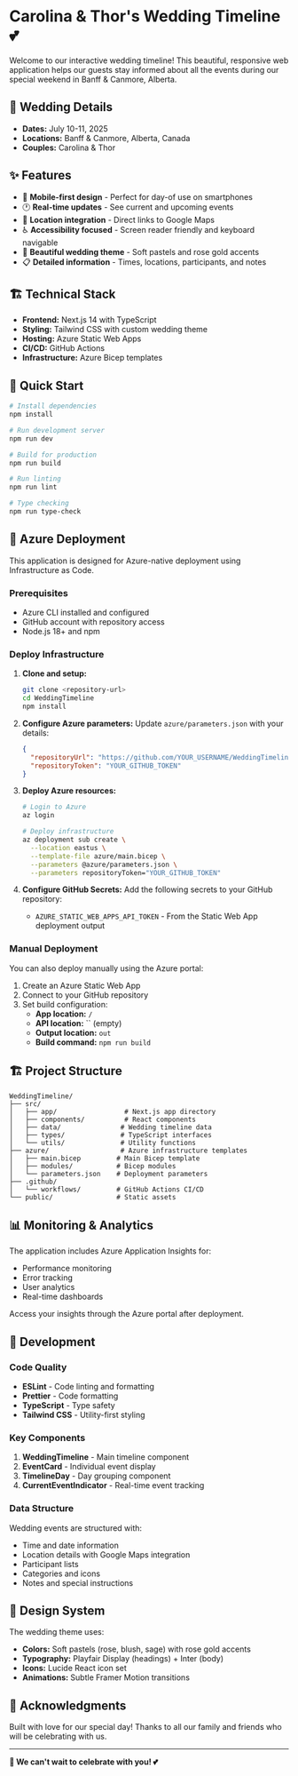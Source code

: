 # Carolina & Thor's Wedding Timeline 💕

Welcome to our interactive wedding timeline! This beautiful, responsive web application helps our guests stay informed about all the events during our special weekend in Banff & Canmore, Alberta.

## 🎉 Wedding Details

- **Dates:** July 10-11, 2025
- **Locations:** Banff & Canmore, Alberta, Canada
- **Couples:** Carolina & Thor

## ✨ Features

- 📱 **Mobile-first design** - Perfect for day-of use on smartphones
- 🕐 **Real-time updates** - See current and upcoming events
- 📍 **Location integration** - Direct links to Google Maps
- ♿ **Accessibility focused** - Screen reader friendly and keyboard navigable
- 🎨 **Beautiful wedding theme** - Soft pastels and rose gold accents
- 📋 **Detailed information** - Times, locations, participants, and notes

## 🏗️ Technical Stack

- **Frontend:** Next.js 14 with TypeScript
- **Styling:** Tailwind CSS with custom wedding theme
- **Hosting:** Azure Static Web Apps
- **CI/CD:** GitHub Actions
- **Infrastructure:** Azure Bicep templates

## 🚀 Quick Start

```bash
# Install dependencies
npm install

# Run development server
npm run dev

# Build for production
npm run build

# Run linting
npm run lint

# Type checking
npm run type-check
```

## 📱 Azure Deployment

This application is designed for Azure-native deployment using Infrastructure as Code.

### Prerequisites

- Azure CLI installed and configured
- GitHub account with repository access
- Node.js 18+ and npm

### Deploy Infrastructure

1. **Clone and setup:**

   ```bash
   git clone <repository-url>
   cd WeddingTimeline
   npm install
   ```

2. **Configure Azure parameters:**
   Update `azure/parameters.json` with your details:

   ```json
   {
     "repositoryUrl": "https://github.com/YOUR_USERNAME/WeddingTimeline",
     "repositoryToken": "YOUR_GITHUB_TOKEN"
   }
   ```

3. **Deploy Azure resources:**

   ```bash
   # Login to Azure
   az login

   # Deploy infrastructure
   az deployment sub create \
     --location eastus \
     --template-file azure/main.bicep \
     --parameters @azure/parameters.json \
     --parameters repositoryToken="YOUR_GITHUB_TOKEN"
   ```

4. **Configure GitHub Secrets:**
   Add the following secrets to your GitHub repository:
   - `AZURE_STATIC_WEB_APPS_API_TOKEN` - From the Static Web App deployment output

### Manual Deployment

You can also deploy manually using the Azure portal:

1. Create an Azure Static Web App
2. Connect to your GitHub repository
3. Set build configuration:
   - **App location:** `/`
   - **API location:** `` (empty)
   - **Output location:** `out`
   - **Build command:** `npm run build`

## 🏗️ Project Structure

```
WeddingTimeline/
├── src/
│   ├── app/                 # Next.js app directory
│   ├── components/          # React components
│   ├── data/               # Wedding timeline data
│   ├── types/              # TypeScript interfaces
│   └── utils/              # Utility functions
├── azure/                  # Azure infrastructure templates
│   ├── main.bicep         # Main Bicep template
│   ├── modules/           # Bicep modules
│   └── parameters.json    # Deployment parameters
├── .github/
│   └── workflows/         # GitHub Actions CI/CD
└── public/                # Static assets
```

## 📊 Monitoring & Analytics

The application includes Azure Application Insights for:

- Performance monitoring
- Error tracking
- User analytics
- Real-time dashboards

Access your insights through the Azure portal after deployment.

## 🔧 Development

### Code Quality

- **ESLint** - Code linting and formatting
- **Prettier** - Code formatting
- **TypeScript** - Type safety
- **Tailwind CSS** - Utility-first styling

### Key Components

1. **WeddingTimeline** - Main timeline component
2. **EventCard** - Individual event display
3. **TimelineDay** - Day grouping component
4. **CurrentEventIndicator** - Real-time event tracking

### Data Structure

Wedding events are structured with:

- Time and date information
- Location details with Google Maps integration
- Participant lists
- Categories and icons
- Notes and special instructions

## 🎨 Design System

The wedding theme uses:

- **Colors:** Soft pastels (rose, blush, sage) with rose gold accents
- **Typography:** Playfair Display (headings) + Inter (body)
- **Icons:** Lucide React icon set
- **Animations:** Subtle Framer Motion transitions

## 🙏 Acknowledgments

Built with love for our special day! Thanks to all our family and friends who will be celebrating with us.

---

**🎊 We can't wait to celebrate with you! 💕**
